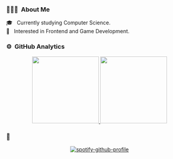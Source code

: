 ### 👨🏻‍💻 &nbsp;About Me
🎓 &nbsp; Currently studying Computer Science.\
🌱 &nbsp; Interested in Frontend and Game Development.

### ⚙️ &nbsp;GitHub Analytics

<p align="center">
<a href="https://github.com/Vicenthresh">
  <img height="180em" src="https://github-readme-stats-eight-theta.vercel.app/api?username=Vicenthresh&show_icons=true&theme=algolia&include_all_commits=true&count_private=true"/>
  <img height="180em" src="https://github-readme-stats-eight-theta.vercel.app/api/top-langs/?username=Vicenthresh&layout=compact&langs_count=8&theme=algolia"/>
</a>
</p>

### 🎵
<div align="center">
  
[![spotify-github-profile](https://spotify-github-profile.vercel.app/api/view?uid=12175674216&cover_image=true&theme=default)](https://github.com/kittinan/spotify-github-profile)

 </div>
<!--
**Vicenthresh/Vicenthresh** is a ✨ _special_ ✨ repository because its `README.md` (this file) appears on your GitHub profile.

Here are some ideas to get you started:

- 🔭 I’m currently working on ...
- 🌱 I’m currently learning ...
- 👯 I’m looking to collaborate on ...
- 🤔 I’m looking for help with ...
- 💬 Ask me about ...
- 📫 How to reach me: ...
- 😄 Pronouns: ...
- ⚡ Fun fact: ...
-->
